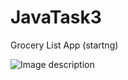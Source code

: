 # JavaTask3
Grocery List App (startng)

![Image description](https://github.com/iykeafrica/JavaTask3/issues/1)

